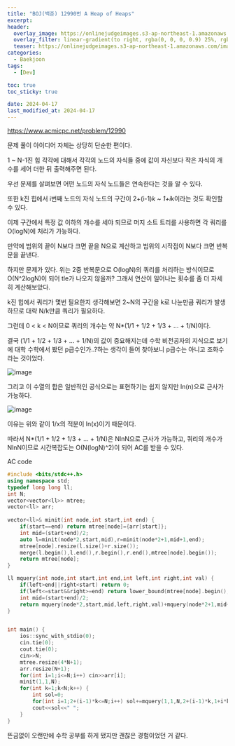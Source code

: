 ```yaml
---
title: "BOJ(백준) 12990번 A Heap of Heaps"
excerpt:
header:
  overlay_image: https://onlinejudgeimages.s3-ap-northeast-1.amazonaws.com/images/boj-og.png
  overlay_filter: linear-gradient(to right, rgba(0, 0, 0, 0.9) 25%, rgba(0, 0, 0, 0))
  teaser: https://onlinejudgeimages.s3-ap-northeast-1.amazonaws.com/images/boj-og.png
categories:
  - Baekjoon
tags:
  - [Dev]

toc: true
toc_sticky: true

date: 2024-04-17
last_modified_at: 2024-04-17
---
```


<https://www.acmicpc.net/problem/12990>


문제 풀이 아이디어 자체는 상당히 단순한 편이다.

1 ~ N-1진 힙 각각에 대해서 각각의 노드의 자식들 중에 값이 자신보다 작은 자식의 개수를 세어 더한 뒤 출력해주면 된다.

우선 문제를 살펴보면 어떤 노드의 자식 노드들은 연속한다는 것을 알 수 있다.

또한 k진 힙에서 i번째 노드의 자식 노드의 구간이 2+(i-1)*k ~ 1+i*k이라는 것도 확인할 수 있다.

이제 구간에서 특정 값 이하의 개수를 세야 되므로 머지 소트 트리를 사용하면 각 쿼리를 O(logN)에 처리가 가능하다. 

만약에 범위의 끝이 N보다 크면 끝을 N으로 계산하고 범위의 시작점이 N보다 크면 반복문을 끝낸다.

하지만 문제가 있다. 위는 2중 반복문으로 O(logN)의 쿼리를 처리하는 방식이므로 O(N^2logN)이 되어 tle가 나오지 않을까? 그래서 연산이 일어나는 횟수를 좀 더 자세히 계산해보았다.

k진 힙에서 쿼리가 몇번 필요한지 생각해보면 2~N의 구간을 k로 나눈만큼 쿼리가 발생하므로 대략 N/k만큼 쿼리가 필요하다.

그런데 0 < k < N이므로 쿼리의 개수는 약 N*(1/1 + 1/2 + 1/3 + ... + 1/N)이다. 

결국 (1/1 + 1/2 + 1/3 + ... + 1/N)의 값이 중요해지는데 수학 비전공자의 지식으로 보기에 대학 수학에서 봤던 p급수인가..?하는 생각이 들어 찾아보니 p급수는 아니고 조화수라는 것이었다.

![image](https://img1.daumcdn.net/thumb/R1280x0/?scode=mtistory2&fname=https%3A%2F%2Fblog.kakaocdn.net%2Fdn%2FFsN1h%2FbtsEFRpKKJh%2Fs17R1Yl51PkVhhtCfTkCrk%2Fimg.png)

그리고 이 수열의 합은 일반적인 공식으로는 표현하기는 쉽지 않지만 ln(n)으로 근사가 가능하다.

![image](https://img1.daumcdn.net/thumb/R1280x0/?scode=mtistory2&fname=https%3A%2F%2Fblog.kakaocdn.net%2Fdn%2FsAUEp%2FbtsEGMVR99E%2Ft4k747WSklHFYK0wsqMD5k%2Fimg.png)

이유는 위와 같이 1/x의 적분이 ln(x)이기 때문이다.

따라서 N*(1/1 + 1/2 + 1/3 + ... + 1/N)은 NlnN으로 근사가 가능하고, 쿼리의 개수가 NlnN이므로 시간복잡도는 O(N(logN)^2)이 되어 AC를 받을 수 있다.

AC code
```cpp
#include <bits/stdc++.h>
using namespace std;
typedef long long ll;
int N;
vector<vector<ll>> mtree;
vector<ll> arr;
 
vector<ll>& minit(int node,int start,int end) {
	if(start==end) return mtree[node]={arr[start]};
	int mid=(start+end)/2;
	auto l=minit(node*2,start,mid),r=minit(node*2+1,mid+1,end);
	mtree[node].resize(l.size()+r.size());
	merge(l.begin(),l.end(),r.begin(),r.end(),mtree[node].begin());
	return mtree[node];
}

ll mquery(int node,int start,int end,int left,int right,int val) {
	if(left>end||right<start) return 0;
	if(left<=start&&right>=end) return lower_bound(mtree[node].begin(),mtree[node].end(),val)-mtree[node].begin();
	int mid=(start+end)/2;
	return mquery(node*2,start,mid,left,right,val)+mquery(node*2+1,mid+1,end,left,right,val);
}


int main() {
	ios::sync_with_stdio(0);
	cin.tie(0);
	cout.tie(0);
	cin>>N;
	mtree.resize(4*N+1);
	arr.resize(N+1);
	for(int i=1;i<=N;i++) cin>>arr[i];
	minit(1,1,N);
	for(int k=1;k<N;k++) {
		int sol=0;
		for(int i=1;2+(i-1)*k<=N;i++) sol+=mquery(1,1,N,2+(i-1)*k,1+i*k>N?N:1+i*k,arr[i]);
		cout<<sol<<" ";
	}
}
```

뜬금없이 오랜만에 수학 공부를 하게 됐지만 괜찮은 경험이었던 거 같다.

